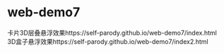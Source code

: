 # web-demo7
卡片3D层叠悬浮效果https://self-parody.github.io/web-demo7/index.html<br>
3D盒子悬浮效果https://self-parody.github.io/web-demo7/index2.html
